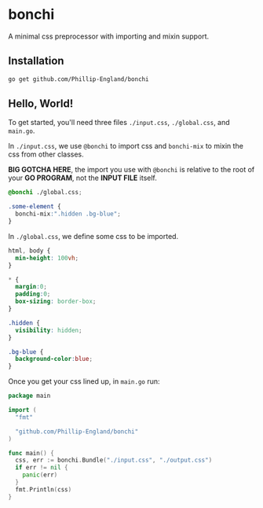 # bonchi
A minimal css preprocessor with importing and mixin support.

## Installation
```bash
go get github.com/Phillip-England/bonchi
```

## Hello, World!
To get started, you'll need three files `./input.css`, `./global.css`, and `main.go`.

In `./input.css`, we use `@bonchi` to import css and `bonchi-mix` to mixin the css from other classes.

**BIG GOTCHA HERE**, the import you use with `@bonchi` is relative to the root of your **GO PROGRAM**, not the **INPUT FILE** itself.
```css
@bonchi ./global.css;

.some-element {
  bonchi-mix:".hidden .bg-blue";
}
```

In `./global.css`, we define some css to be imported.
```css
html, body {
  min-height: 100vh;
}

* {
  margin:0;
  padding:0;
  box-sizing: border-box;
}

.hidden {
  visibility: hidden;
}

.bg-blue {
  background-color:blue;
}
```

Once you get your css lined up, in `main.go` run:
```go
package main

import (
  "fmt"

  "github.com/Phillip-England/bonchi"
)

func main() {
  css, err := bonchi.Bundle("./input.css", "./output.css")
  if err != nil {
    panic(err)
  }
  fmt.Println(css)
}
```